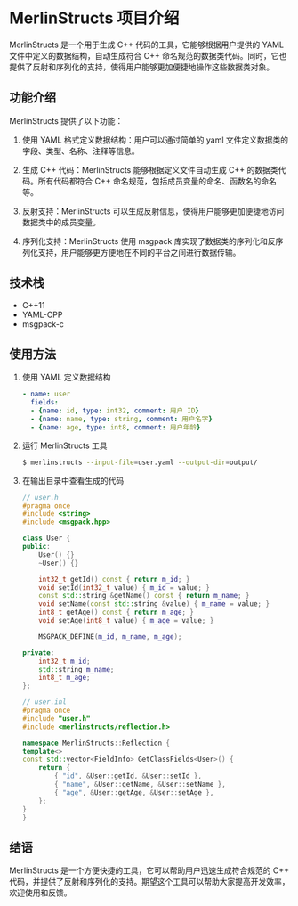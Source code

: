 # MerlinStructs 项目介绍

MerlinStructs 是一个用于生成 C++ 代码的工具，它能够根据用户提供的 YAML 文件中定义的数据结构，自动生成符合 C++ 命名规范的数据类代码。同时，它也提供了反射和序列化的支持，使得用户能够更加便捷地操作这些数据类对象。

## 功能介绍

MerlinStructs 提供了以下功能：

1. 使用 YAML 格式定义数据结构：用户可以通过简单的 yaml 文件定义数据类的字段、类型、名称、注释等信息。

2. 生成 C++ 代码：MerlinStructs 能够根据定义文件自动生成 C++ 的数据类代码。所有代码都符合 C++ 命名规范，包括成员变量的命名、函数名的命名等。

3. 反射支持：MerlinStructs 可以生成反射信息，使得用户能够更加便捷地访问数据类中的成员变量。

4. 序列化支持：MerlinStructs 使用 msgpack 库实现了数据类的序列化和反序列化支持，用户能够更方便地在不同的平台之间进行数据传输。

## 技术栈

- C++11
- YAML-CPP
- msgpack-c

## 使用方法

1. 使用 YAML 定义数据结构

   ```yaml
   - name: user
     fields:
     - {name: id, type: int32, comment: 用户 ID}
     - {name: name, type: string, comment: 用户名字}
     - {name: age, type: int8, comment: 用户年龄}
   ```

2. 运行 MerlinStructs 工具

   ```sh
   $ merlinstructs --input-file=user.yaml --output-dir=output/
   ```

3. 在输出目录中查看生成的代码

   ```c++
   // user.h
   #pragma once
   #include <string>
   #include <msgpack.hpp>

   class User {
   public:
       User() {}
       ~User() {}

       int32_t getId() const { return m_id; }
       void setId(int32_t value) { m_id = value; }
       const std::string &getName() const { return m_name; }
       void setName(const std::string &value) { m_name = value; }
       int8_t getAge() const { return m_age; }
       void setAge(int8_t value) { m_age = value; }

       MSGPACK_DEFINE(m_id, m_name, m_age);

   private:
       int32_t m_id;
       std::string m_name;
       int8_t m_age;
   };
   ```

   ```c++
   // user.inl
   #pragma once
   #include "user.h"
   #include <merlinstructs/reflection.h>

   namespace MerlinStructs::Reflection {
   template<>
   const std::vector<FieldInfo> GetClassFields<User>() {
       return {
           { "id", &User::getId, &User::setId },
           { "name", &User::getName, &User::setName },
           { "age", &User::getAge, &User::setAge },
       };
   }
   }
   ```

## 结语

MerlinStructs 是一个方便快捷的工具，它可以帮助用户迅速生成符合规范的 C++ 代码，并提供了反射和序列化的支持。期望这个工具可以帮助大家提高开发效率，欢迎使用和反馈。
